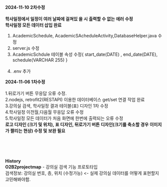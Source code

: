 **2024-11-10 2차수정** <br/><br/>
**학사일정에서 일정이 여러 날짜에 걸쳐있 을 시 출력할 수 없는 에러 수정**<br/>
**학사일정 모든 데이터 삽입 완료**<br/>
1. AcademicSchedule, AcademicSAcheduleActivity,DatabaseHelper.java 수정<br/>
2. server.js 수정<br/>
3. AcademicSchdule 테이블 속성 수정{ start_date(DATE) , end_date(DATE), schedule(VARCHAR 255) }<br/><br/>
4. .env 추가

**2024-11-06 1차수정** <br/><br/>
1.뒤로가기 버튼 무응답 오류 수정.<br/>
2.nodejs, retrofit2(RESTAPI) 이용한 데이터베이스 get/set 연결 작업 완료 <br/>
3.강의실 검색, 학사일정 결과 테이블(표) 디자인 1차 수정 <br/>
4.학사일정 이전월,다음월 무응답 오류 수정<br/>
5.학사일정 모든 데이터가 처음 화면에 한번에 출력되는 오류 수정<br/>
**로고 디자인 (크기 및 위치), 표 디자인, 뒤로가기 버튼 디자인(크기를 축소할 경우 이미지가 짤리는 현상) 수정 및 보완 필요**<br/>

<br/><br/><br/>



**History**<br/>
**O2B2projectmap** - 강의실 검색 기능 프로토타입<br/>
검색정보: 강의실 번호, 층, 위치 (수정가능) <- 실제 강의실 데이터를 어떻게 표현할지 고민해봐야함.
